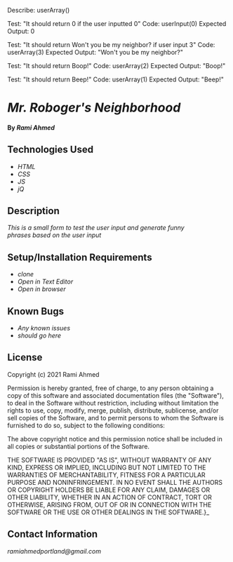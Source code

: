 Describe: userArray()

Test: "It should return 0 if the user inputted 0"
Code: userInput(0)
Expected Output: 0


Test: "It should return Won't you be my neighbor? if user input 3" 
Code: userArray(3)
Expected Output: "Won't you be my neighbor?"

Test: "It should return Boop!" 
Code: userArray(2)
Expected Output: "Boop!"

Test: "It should return Beep!" 
Code: userArray(1)
Expected Output: "Beep!"


# _Mr. Roboger's Neighborhood_


#### By _**Rami Ahmed**_

## Technologies Used

* _HTML_
* _CSS_
* _JS_
* _jQ_

## Description

_This is a small form to test the user input and generate funny phrases based on the user input_

## Setup/Installation Requirements

* _clone_
* _Open in Text Editor_
* _Open in browser_



## Known Bugs

* _Any known issues_
* _should go here_

## License



Copyright (c) 2021 Rami Ahmed

Permission is hereby granted, free of charge, to any person obtaining a copy
of this software and associated documentation files (the "Software"), to deal
in the Software without restriction, including without limitation the rights
to use, copy, modify, merge, publish, distribute, sublicense, and/or sell
copies of the Software, and to permit persons to whom the Software is
furnished to do so, subject to the following conditions:

The above copyright notice and this permission notice shall be included in all
copies or substantial portions of the Software.

THE SOFTWARE IS PROVIDED "AS IS", WITHOUT WARRANTY OF ANY KIND, EXPRESS OR
IMPLIED, INCLUDING BUT NOT LIMITED TO THE WARRANTIES OF MERCHANTABILITY,
FITNESS FOR A PARTICULAR PURPOSE AND NONINFRINGEMENT. IN NO EVENT SHALL THE
AUTHORS OR COPYRIGHT HOLDERS BE LIABLE FOR ANY CLAIM, DAMAGES OR OTHER
LIABILITY, WHETHER IN AN ACTION OF CONTRACT, TORT OR OTHERWISE, ARISING FROM,
OUT OF OR IN CONNECTION WITH THE SOFTWARE OR THE USE OR OTHER DEALINGS IN THE
SOFTWARE.}_

## Contact Information

_ramiahmedportland@gmail.com_





































